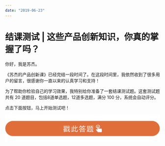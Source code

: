 ```yaml
---
date: "2019-06-23"
---  
```

      
# 结课测试 | 这些产品创新知识，你真的掌握了吗？
你好，我是苏杰。

《苏杰的产品创新课》已经完结一段时间了。在这段时间里，我依然收到了很多用户的留言，很感谢你一直以来的认真学习和支持！

为了帮助你检验自己的学习效果，我特别给你准备了一套结课测试题。这套测试题共有 20 道题目，包括8道单选题，12道多选题，满分 100 分，系统会自动评分。

点击下面按钮，马上开始测试吧！

[![](./httpsstatic001geekbangorgresourceimage28a428d1be62669b4f3cc01c36466bf811a4.png)](http://time.geekbang.org/quiz/intro?act_id=134&exam_id=289)

<!-- [[[read_end]]] -->